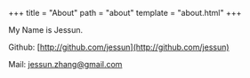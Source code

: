 +++
title = "About"
path = "about"
template = "about.html"
+++

My Name is Jessun.

Github: [http://github.com/jessun](http://github.com/jessun)

Mail: [jessun.zhang@gmail.com](mailto:jessun.zhang@gmail.com)
